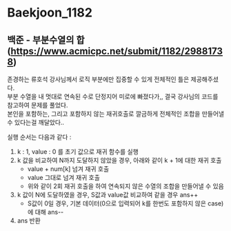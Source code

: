 # Baekjoon_1182
## 백준 - 부분수열의 합(https://www.acmicpc.net/submit/1182/29881738)
존경하는 류호석 강사님께서 로직 부분에만 집중할 수 있게 전체적인 틀은 제공해주셨다.  
부분 수열을 내 멋대로 연속된 수로 단정지어 미로에 빠졌다가,, 결국 강사님의 코드를 참고하여 문제를 풀었다.  
본인을 포함하는, 그리고 포함하지 않는 재귀호출로 깔금하게 전체적인 조합을 만들어낼 수 있다는걸 깨달았다..  

실행 순서는 다음과 같다 :

1. k : 1, value : 0 를 초기 값으로 재귀 함수를 실행
2. k 값을 비교하여 N까지 도달하지 않았을 경우, 아래와 같이 k + 1에 대한 재귀 호출
    * value + num[k] 넘겨 재귀 호출
    * value 그대로 넘겨 재귀 호출
    * 위와 같이 2회 재귀 호출을 하여 연속되지 않은 수열의 조합을 만들어낼 수 있음
3. k 값이 N에 도달하였을 경우, S값과 value값 비교하여 같을 경우 ans++
    * S값이 0일 경우, 기본 데이터(0으로 입력되어 k를 한번도 포함하지 않은 case)에 대해 ans--
4. ans 반환
